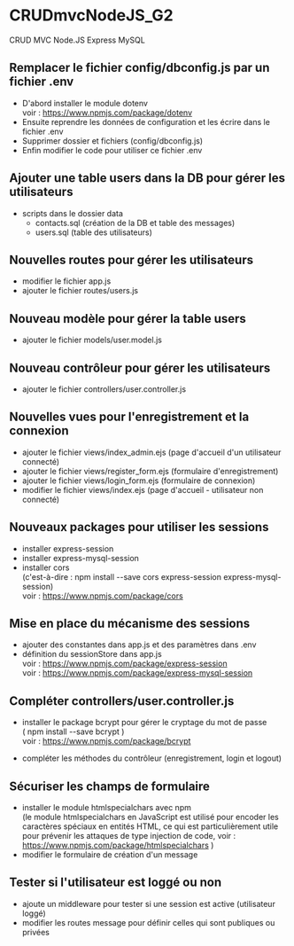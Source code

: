 # CRUDmvcNodeJS_G2
CRUD MVC Node.JS Express MySQL

## Remplacer le fichier config/dbconfig.js par un fichier .env
- D'abord installer le module dotenv  
voir : https://www.npmjs.com/package/dotenv  
- Ensuite reprendre les données de configuration et les écrire dans le fichier .env
- Supprimer dossier et fichiers (config/dbconfig.js)
- Enfin modifier le code pour utiliser ce fichier .env

## Ajouter une table users dans la DB pour gérer les utilisateurs
- scripts dans le dossier data
    - contacts.sql (création de la DB et table des messages)
    - users.sql (table des utilisateurs)

## Nouvelles routes pour gérer les utilisateurs
- modifier le fichier app.js
- ajouter le fichier routes/users.js

## Nouveau modèle pour gérer la table users
- ajouter le fichier models/user.model.js

## Nouveau contrôleur pour gérer les utilisateurs
- ajouter le fichier controllers/user.controller.js

## Nouvelles vues pour l'enregistrement et la connexion
- ajouter le fichier views/index_admin.ejs (page d'accueil d'un utilisateur connecté)
- ajouter le fichier views/register_form.ejs (formulaire d'enregistrement)
- ajouter le fichier views/login_form.ejs (formulaire de connexion)
- modifier le fichier views/index.ejs (page d'accueil - utilisateur non connecté)

## Nouveaux packages pour utiliser les sessions
- installer express-session
- installer express-mysql-session
- installer cors  
(c'est-à-dire : npm install --save cors express-session express-mysql-session)  
voir : https://www.npmjs.com/package/cors

## Mise en place du mécanisme des sessions
- ajouter des constantes dans app.js et des paramètres dans .env
- définition du sessionStore dans app.js  
voir : https://www.npmjs.com/package/express-session  
voir : https://www.npmjs.com/package/express-mysql-session  

## Compléter controllers/user.controller.js

- installer le package bcrypt pour gérer le cryptage du mot de passe  
  ( npm install --save bcrypt )  
  voir : https://www.npmjs.com/package/bcrypt

- compléter les méthodes du contrôleur (enregistrement, login et logout) 

## Sécuriser les champs de formulaire

- installer le module htmlspecialchars avec npm  
(le module htmlspecialchars en JavaScript est utilisé pour encoder les caractères spéciaux en entités HTML, ce qui est particulièrement utile pour prévenir les attaques de type injection de code, voir : https://www.npmjs.com/package/htmlspecialchars )
- modifier le formulaire de création d'un message

## Tester si l'utilisateur est loggé ou non

- ajoute un middleware pour tester si une session est active (utilisateur loggé)
- modifier les routes message pour définir celles qui sont publiques ou privées

